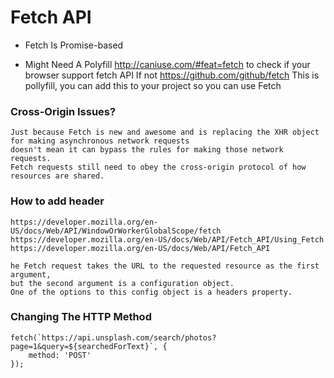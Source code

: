 # Fetch API

- Fetch Is Promise-based

- Might Need A Polyfill 
  http://caniuse.com/#feat=fetch to check if  your browser support fetch API
  If not
  https://github.com/github/fetch
  This is pollyfill, you can add this to your project so you can use Fetch
  

### Cross-Origin Issues?
    Just because Fetch is new and awesome and is replacing the XHR object for making asynchronous network requests 
    doesn't mean it can bypass the rules for making those network requests. 
    Fetch requests still need to obey the cross-origin protocol of how resources are shared.

### How to add header
    https://developer.mozilla.org/en-US/docs/Web/API/WindowOrWorkerGlobalScope/fetch
    https://developer.mozilla.org/en-US/docs/Web/API/Fetch_API/Using_Fetch
    https://developer.mozilla.org/en-US/docs/Web/API/Fetch_API
    
    he Fetch request takes the URL to the requested resource as the first argument,
    but the second argument is a configuration object. 
    One of the options to this config object is a headers property.

### Changing The HTTP Method
    fetch(`https://api.unsplash.com/search/photos?page=1&query=${searchedForText}`, {
        method: 'POST'
    });
    
